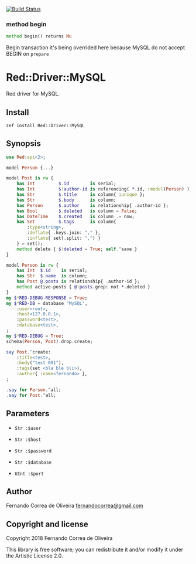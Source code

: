 [![Build Status](https://travis-ci.org/FCO/Red-Driver-MySQL.svg?branch=master)](https://travis-ci.org/FCO/Red-Driver-MySQL)

### method begin

```raku
method begin() returns Mu
```

Begin transaction it's being overrided here because MySQL do not accept BEGIN on `prepare`

Red::Driver::MySQL
==================

Red driver for MySQL.

Install
-------

    zef install Red::Driver::MySQL

Synopsis
--------

```raku
use Red:api<2>;

model Person {...}

model Post is rw {
    has Int         $.id        is serial;
    has Int         $!author-id is referencing( *.id, :model(Person) );
    has Str         $.title     is column{ :unique };
    has Str         $.body      is column;
    has Person      $.author    is relationship{ .author-id };
    has Bool        $.deleted   is column = False;
    has DateTime    $.created   is column .= now;
    has Set         $.tags      is column{
        :type<string>,
        :deflate{ .keys.join: "," },
        :inflate{ set(.split: ",") }
    } = set();
    method delete { $!deleted = True; self.^save }
}

model Person is rw {
    has Int  $.id    is serial;
    has Str  $.name  is column;
    has Post @.posts is relationship{ .author-id };
    method active-posts { @!posts.grep: not *.deleted }
}
my $*RED-DEBUG-RESPONSE = True;
my $*RED-DB = database "MySQL",
    :user<root>,
    :host<127.0.0.1>,
    :password<test>,
    :database<test>,
;
my $*RED-DEBUG = True;
schema(Person, Post).drop.create;

say Post.^create:
    :title<test>,
    :body("test 001"),
    :tags(set <bla ble bli>),
    :author{ :name<fernando> },
;

.say for Person.^all;
.say for Post.^all;
```

Parameters
----------

  * `Str :$user`

  * `Str :$host`

  * `Str :$password`

  * `Str :$database`

  * `UInt :$port`

Author
------

Fernando Correa de Oliveira <fernandocorrea@gmail.com>

Copyright and license
---------------------

Copyright 2018 Fernando Correa de Oliveira

This library is free software; you can redistribute it and/or modify it under the Artistic License 2.0.

